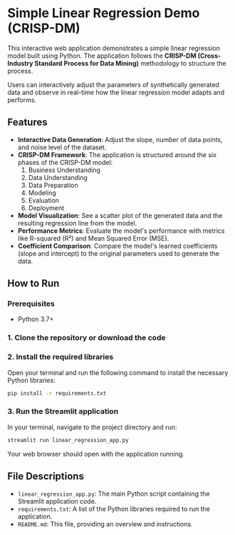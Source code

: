 # Simple Linear Regression Demo (CRISP-DM)

This interactive web application demonstrates a simple linear regression model built using Python. The application follows the **CRISP-DM (Cross-Industry Standard Process for Data Mining)** methodology to structure the process.

Users can interactively adjust the parameters of synthetically generated data and observe in real-time how the linear regression model adapts and performs.

## Features

-   **Interactive Data Generation**: Adjust the slope, number of data points, and noise level of the dataset.
-   **CRISP-DM Framework**: The application is structured around the six phases of the CRISP-DM model:
    1.  Business Understanding
    2.  Data Understanding
    3.  Data Preparation
    4.  Modeling
    5.  Evaluation
    6.  Deployment
-   **Model Visualization**: See a scatter plot of the generated data and the resulting regression line from the model.
-   **Performance Metrics**: Evaluate the model's performance with metrics like R-squared (R²) and Mean Squared Error (MSE).
-   **Coefficient Comparison**: Compare the model's learned coefficients (slope and intercept) to the original parameters used to generate the data.

## How to Run

### Prerequisites

-   Python 3.7+

### 1. Clone the repository or download the code

### 2. Install the required libraries

Open your terminal and run the following command to install the necessary Python libraries:

```bash
pip install -r requirements.txt
```

### 3. Run the Streamlit application

In your terminal, navigate to the project directory and run:

```bash
streamlit run linear_regression_app.py
```

Your web browser should open with the application running.

## File Descriptions

-   `linear_regression_app.py`: The main Python script containing the Streamlit application code.
-   `requirements.txt`: A list of the Python libraries required to run the application.
-   `README.md`: This file, providing an overview and instructions.
